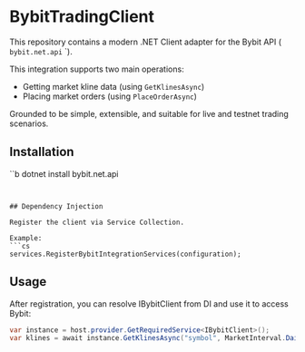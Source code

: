# BybitTradingClient

This repository contains a modern .NET Client adapter for the Bybit API ( ` bybit.net.api` `).

This integration supports two main operations:

- Getting market kline data (using `GetKlinesAsync`)
- Placing market orders (using `PlaceOrderAsync`)

Grounded to be simple, extensible, and suitable for live and testnet trading scenarios.

## Installation

``b
dotnet install bybit.net.api
```


## Dependency Injection

Register the client via Service Collection.

Example:
```cs
services.RegisterBybitIntegrationServices(configuration);
```

## Usage

After registration, you can resolve IBybitClient from DI and use it to access Bybit:

```cs
var instance = host.provider.GetRequiredService<IBybitClient>();
var klines = await instance.GetKlinesAsync("symbol", MarketInterval.Daily);
```

